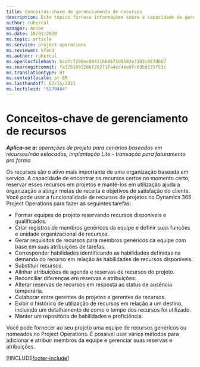 ```yaml
---
title: Conceitos-chave de gerenciamento de recursos
description: Este tópico fornece informações sobre a capacidade de gerenciamento de recursos no Microsoft Dynamics Project Operations.
author: ruhercul
manager: Annbe
ms.date: 10/01/2020
ms.topic: article
ms.service: project-operations
ms.reviewer: kfend
ms.author: ruhercul
ms.openlocfilehash: bcdfc7296ec09421668673d8502e7103c887d667
ms.sourcegitcommit: fa32b1893286f20271fa4ec4be8fc68bd135f53c
ms.translationtype: HT
ms.contentlocale: pt-BR
ms.lasthandoff: 02/15/2021
ms.locfileid: "5279484"
---
```

# <a name="resource-management-key-concepts"></a>Conceitos-chave de gerenciamento de recursos

_**Aplica-se a:** operações de projeto para cenários baseados em recursos/não estocados, implantação Lite - transação para faturamento pro forma_

Os recursos são o ativo mais importante de uma organização baseada em serviço. A capacidade de encontrar os recursos certos no momento certo, reservar esses recursos em projetos e mantê-los em utilização ajuda a organização a atingir metas de receita e objetivos de satisfação do cliente. Você pode usar a funcionalidade de recursos de projetos no Dynamics 365 Project Operations para fazer as seguintes tarefas:

- Formar equipes de projeto reservando recursos disponíveis e qualificados.
- Criar registros de membros genéricos da equipe e definir suas funções e unidade organizacional de recursos.
- Gerar requisitos de recursos para membros genéricos da equipe com base em suas atribuições de tarefas.
- Corresponder habilidades identificando as habilidades definidas na demanda do recurso em relação às habilidades de recursos disponíveis.
- Substituir recursos.
- Alinhar atribuições de agenda e reservas de recursos do projeto.
- Reconciliar diferenças em reservas e atribuições.
- Alterar reservas de recursos em resposta ao status de ausência temporária.
- Colaborar entre gerentes de projetos e gerentes de recursos.
- Exibir o histórico de utilização de recursos em relação a um destino, incluindo um detalhamento de como o tempo dos recursos foi utilizado.
- Manter um repositório de habilidades e proficiência.


Você pode fornecer ao seu projeto uma equipe de recursos genéricos ou nomeados no Project Operations. É possível usar vários métodos para adicionar e atribuir membros da equipe e gerenciar suas reservas e atribuições. 


[!INCLUDE[footer-include](../includes/footer-banner.md)]
